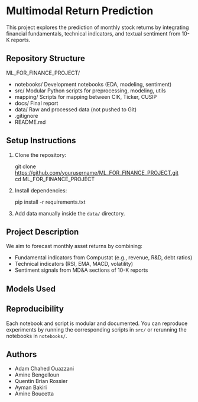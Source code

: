 # Multimodal Return Prediction

This project explores the prediction of monthly stock returns by integrating financial fundamentals, technical indicators, and textual sentiment from 10-K reports.

## Repository Structure

ML_FOR_FINANCE_PROJECT/
- notebooks/          Development notebooks (EDA, modeling, sentiment)
- src/                Modular Python scripts for preprocessing, modeling, utils
- mapping/            Scripts for mapping between CIK, Ticker, CUSIP
- docs/               Final report
- data/               Raw and processed data (not pushed to Git)
- .gitignore
- README.md

## Setup Instructions

1. Clone the repository:

   git clone https://github.com/yourusername/ML_FOR_FINANCE_PROJECT.git  
   cd ML_FOR_FINANCE_PROJECT
   

2. Install dependencies:

   pip install -r requirements.txt

3. Add data manually inside the `data/` directory.

## Project Description

We aim to forecast monthly asset returns by combining:

- Fundamental indicators from Compustat (e.g., revenue, R&D, debt ratios)
- Technical indicators (RSI, EMA, MACD, volatility)
- Sentiment signals from MD&A sections of 10-K reports

## Models Used


## Reproducibility

Each notebook and script is modular and documented. You can reproduce experiments by running the corresponding scripts in `src/` or rerunning the notebooks in `notebooks/`.

## Authors

- Adam Chahed Ouazzani
- Amine Bengelloun 
- Quentin Brian Rossier 
- Ayman Bakiri 
- Amine Boucetta 
